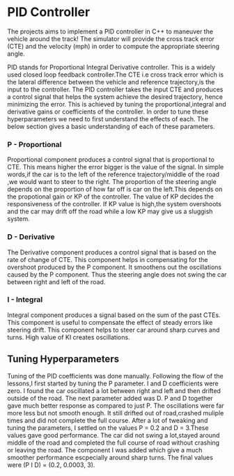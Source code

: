 # **PID Controller**

The projects aims to implement a PID controller in C++ to maneuver the vehicle around the track! The simulator will provide the cross track error (CTE) and the velocity (mph) in order to compute the appropriate steering angle.

PID stands for Proportional Integral Derivative controller. This is a widely used closed loop feedback controller.The CTE i.e cross track error which is the lateral difference between the vehicle and reference trajectory,is the input to the controller. The PID controller takes the input CTE and produces a control signal that helps the system achieve the desired trajectory, hence minimizing the error. This is achieved by tuning the proportional,integral and derivative gains or coefficients of the controller. In order to tune these hyperparameters we need to first understand the effects of each. The below section gives a basic understanding of each of these parameters.

### P - Proportional  

Proportional component produces a control signal that is  proportional to CTE. This means higher the error bigger is the value of the signal. In simple words,if the car is to the left of the reference trajectory/middle of the road ,we would want to steer to the right. The proportion of the steering angle depends on the proportion of how far off is car on the left.This depends on the propotional gain or KP of the controller. The value of KP decides the responsiveness of the controller. If KP value is high,the system overshoots and the car may drift off the road while a low KP may give us a sluggish system.

### D - Derivative 

The Derivative component produces a control signal that is based on the rate of change of CTE. This component helps in compensating for the overshoot produced by the P component.  It smoothens out the oscillations caused by the P component. Thus the steering angle does not swing the car between right and left of the road.

### I - Integral

Integral component produces a signal based on the sum of the past CTEs. This component is useful to compensate the effect of steady errors like steering drift. This component helps to steer car around sharp curves and turns. High value of KI creates oscillations.


## Tuning Hyperparameters
Tuning of the PID coefficients was done manually. Following the flow of the lessons,I first started by tuning the P parameter. I and D coefficients were zero. I found the car oscillated a lot between right and left and then drifted outside of the road. The next parameter added was D.  P and D together gave much better response as compared to just P. The oscillations were far more less but not smooth enough. It still drifted out of road,crashed muliple times and did not complete the full course. After a lot of tweaking and tuning the parameters, I settled on the values P = 0.2 and D = 3.These values gave good performance. The car did not swing a lot,stayed around middle of the road and completed the full course of road without crashing or leaving the road. The component I was added which give a much smoother performance escpecially around sharp turns. The final values  were (P I D) = (0.2, 0.0003, 3).